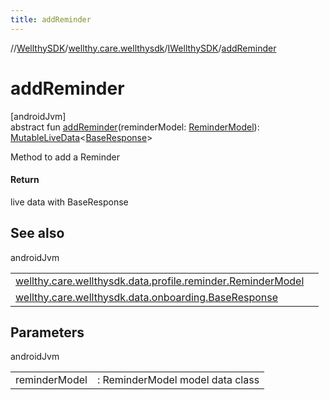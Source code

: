 ```yaml
---
title: addReminder
---
```

//[WellthySDK](../../../index.html)/[wellthy.care.wellthysdk](../index.html)/[IWellthySDK](index.html)/[addReminder](add-reminder.html)



# addReminder



[androidJvm]\
abstract fun [addReminder](add-reminder.html)(reminderModel: [ReminderModel](../../wellthy.care.wellthysdk.data.profile.reminder/-reminder-model/index.html)): [MutableLiveData](https://developer.android.com/reference/kotlin/androidx/lifecycle/MutableLiveData.html)&lt;[BaseResponse](../../wellthy.care.wellthysdk.data.onboarding/-base-response/index.html)&gt;



Method to add a Reminder



#### Return



live data with BaseResponse



## See also


androidJvm

| | |
|---|---|
| [wellthy.care.wellthysdk.data.profile.reminder.ReminderModel](../../wellthy.care.wellthysdk.data.profile.reminder/-reminder-model/index.html) |  |
| [wellthy.care.wellthysdk.data.onboarding.BaseResponse](../../wellthy.care.wellthysdk.data.onboarding/-base-response/index.html) |  |



## Parameters


androidJvm

| | |
|---|---|
| reminderModel | : ReminderModel model data class |




